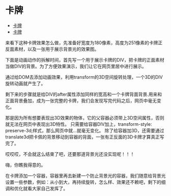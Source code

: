 # 卡牌

- [卡牌](./demos/11.html)
- [卡牌](./demos/12.html)

来看下这种卡牌效果怎么做，先准备好宽度为180像素，高度为251像素的卡牌正反面素材，以及一张用于展示背景光的效果图。

下面是动画动作的拆解时间，首先写一个用于展示卡牌的DIV，把卡牌的正面素材当做DIV的背景。为了方便效果演示，我们让它在网页里居中进行展示。

通过给DOM去添加动画效果，利用transform的3D空间旋转处理，一个3D的DIV旋转动画就产生了。

剩下来的步骤就是给DIV的after属性添加同样的宽高和一个卡牌背面背景.用来和正面背景叠加，成为一张完整的卡牌，我们会发现写完代码之后，网页中毫无变化。

那是因为所有想要表现出3D效果的物体，它的父容器必须带上3D空间属性，否则就无法在网页中表现出3D特性。
只需要给容器DIV加上，transform-style: preserve-3d;样式，那么网页中就...就毫无变化。
除了给容器加3D，还需要通过translate3d把卡佩的背景移动到容器的背面，一张有正反面的3D卡牌才算真正写完了。

哎哎哎，不会就这么结束了吧，还要那道背景光还没实现呢！！！

嗨，你瞧我得意的。

在卡牌添加一个容器，容器里再去新建一个防止背景光的容器，我们随意给背景光设置一些参数，例如：从小到大，再持续旋转，怎么样、效果还不赖吧，剩下的细调和优化就看大家自己发挥了。
